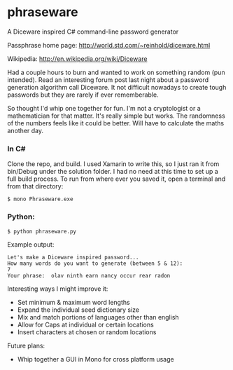 # phraseware
A Diceware inspired C# command-line password generator

Passphrase home page: <a href="http://world.std.com/~reinhold/diceware.html">http://world.std.com/~reinhold/diceware.html</a>

Wikipedia: <a href="http://en.wikipedia.org/wiki/Diceware">http://en.wikipedia.org/wiki/Diceware</a>

Had a couple hours to burn and wanted to work on something random (pun intended).  Read an interesting forum post last night about a password generation algorithm call Diceware. It not difficult nowadays to create tough passwords but they are rarely if ever rememberable.

So thought I'd whip one together for fun.  I'm not a cryptologist or a mathematician for that matter. It's really simple but  works.  The randomness of the numbers feels like it could be better.  Will have to calculate the maths another day.

### In C#

Clone the repo, and build.  I used Xamarin to write this, so I just ran it from bin/Debug under the solution folder. I had no need at this time to set up a full build process.  To run from where ever you saved it, open a terminal and from that directory:

```
$ mono Phraseware.exe
```


### Python:
```
$ python phraseware.py
```


Example output:
```
Let's make a Diceware inspired password...
How many words do you want to generate (between 5 & 12):
7
Your phrase:  olav ninth earn nancy occur rear radon
```

Interesting ways I might improve it:
- Set minimum & maximum word lengths
- Expand the individual seed dictionary size
- Mix and match portions of languages other than english
- Allow for Caps at individual or certain locations
- Insert characters at chosen or random locations

Future plans:
- Whip together a GUI in Mono for cross platform usage

